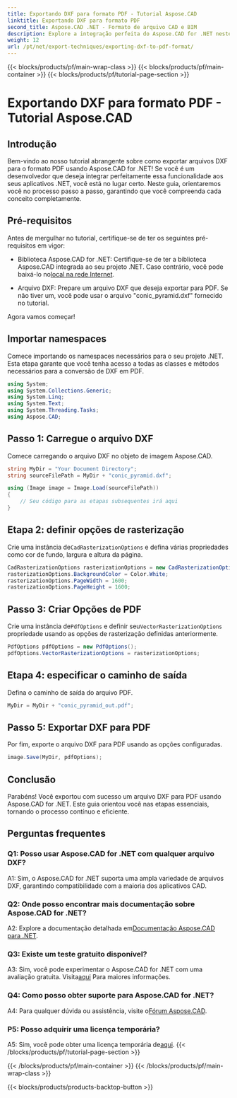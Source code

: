 ```yaml
---
title: Exportando DXF para formato PDF - Tutorial Aspose.CAD
linktitle: Exportando DXF para formato PDF
second_title: Aspose.CAD .NET - Formato de arquivo CAD e BIM
description: Explore a integração perfeita do Aspose.CAD for .NET neste guia passo a passo para exportar arquivos DXF para PDF sem esforço.
weight: 12
url: /pt/net/export-techniques/exporting-dxf-to-pdf-format/
---
```


{{< blocks/products/pf/main-wrap-class >}}
{{< blocks/products/pf/main-container >}}
{{< blocks/products/pf/tutorial-page-section >}}

# Exportando DXF para formato PDF - Tutorial Aspose.CAD

## Introdução

Bem-vindo ao nosso tutorial abrangente sobre como exportar arquivos DXF para o formato PDF usando Aspose.CAD for .NET! Se você é um desenvolvedor que deseja integrar perfeitamente essa funcionalidade aos seus aplicativos .NET, você está no lugar certo. Neste guia, orientaremos você no processo passo a passo, garantindo que você compreenda cada conceito completamente.

## Pré-requisitos

Antes de mergulhar no tutorial, certifique-se de ter os seguintes pré-requisitos em vigor:

-  Biblioteca Aspose.CAD for .NET: Certifique-se de ter a biblioteca Aspose.CAD integrada ao seu projeto .NET. Caso contrário, você pode baixá-lo no[local na rede Internet](https://releases.aspose.com/cad/net/).

- Arquivo DXF: Prepare um arquivo DXF que deseja exportar para PDF. Se não tiver um, você pode usar o arquivo "conic_pyramid.dxf" fornecido no tutorial.

Agora vamos começar!

## Importar namespaces

Comece importando os namespaces necessários para o seu projeto .NET. Esta etapa garante que você tenha acesso a todas as classes e métodos necessários para a conversão de DXF em PDF.

```csharp
using System;
using System.Collections.Generic;
using System.Linq;
using System.Text;
using System.Threading.Tasks;
using Aspose.CAD;
```

## Passo 1: Carregue o arquivo DXF

Comece carregando o arquivo DXF no objeto de imagem Aspose.CAD.

```csharp
string MyDir = "Your Document Directory";
string sourceFilePath = MyDir + "conic_pyramid.dxf";

using (Image image = Image.Load(sourceFilePath))
{
    // Seu código para as etapas subsequentes irá aqui
}
```

## Etapa 2: definir opções de rasterização

 Crie uma instância de`CadRasterizationOptions` e defina várias propriedades como cor de fundo, largura e altura da página.

```csharp
CadRasterizationOptions rasterizationOptions = new CadRasterizationOptions();
rasterizationOptions.BackgroundColor = Color.White;
rasterizationOptions.PageWidth = 1600;
rasterizationOptions.PageHeight = 1600;
```

## Passo 3: Criar Opções de PDF

 Crie uma instância de`PdfOptions` e definir seu`VectorRasterizationOptions` propriedade usando as opções de rasterização definidas anteriormente.

```csharp
PdfOptions pdfOptions = new PdfOptions();
pdfOptions.VectorRasterizationOptions = rasterizationOptions;
```

## Etapa 4: especificar o caminho de saída

Defina o caminho de saída do arquivo PDF.

```csharp
MyDir = MyDir + "conic_pyramid_out.pdf";
```

## Passo 5: Exportar DXF para PDF

Por fim, exporte o arquivo DXF para PDF usando as opções configuradas.

```csharp
image.Save(MyDir, pdfOptions);
```

## Conclusão

Parabéns! Você exportou com sucesso um arquivo DXF para PDF usando Aspose.CAD for .NET. Este guia orientou você nas etapas essenciais, tornando o processo contínuo e eficiente.

## Perguntas frequentes

### Q1: Posso usar Aspose.CAD for .NET com qualquer arquivo DXF?

A1: Sim, o Aspose.CAD for .NET suporta uma ampla variedade de arquivos DXF, garantindo compatibilidade com a maioria dos aplicativos CAD.

### Q2: Onde posso encontrar mais documentação sobre Aspose.CAD for .NET?

 A2: Explore a documentação detalhada em[Documentação Aspose.CAD para .NET](https://reference.aspose.com/cad/net/).

### Q3: Existe um teste gratuito disponível?

 A3: Sim, você pode experimentar o Aspose.CAD for .NET com uma avaliação gratuita. Visita[aqui](https://releases.aspose.com/) Para maiores informações.

### Q4: Como posso obter suporte para Aspose.CAD for .NET?

A4: Para qualquer dúvida ou assistência, visite o[Fórum Aspose.CAD](https://forum.aspose.com/c/cad/19).

### P5: Posso adquirir uma licença temporária?

 A5: Sim, você pode obter uma licença temporária de[aqui](https://purchase.aspose.com/temporary-license/).
{{< /blocks/products/pf/tutorial-page-section >}}

{{< /blocks/products/pf/main-container >}}
{{< /blocks/products/pf/main-wrap-class >}}

{{< blocks/products/products-backtop-button >}}
